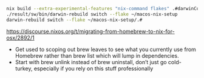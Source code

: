 ```bash
nix build --extra-experimental-features "nix-command flakes" .#darwinConfigurations.Matejas-MacBook-Pro.system
./result/sw/bin/darwin-rebuild switch --flake ~/macos-nix-setup
darwin-rebuild switch --flake ~/macos-nix-setup/.#
```

https://discourse.nixos.org/t/migrating-from-homebrew-to-nix-for-osx/2892/1

- Get used to scoping out brew leaves to see what you currently use from Homebrew rather than brew list which will lump in dependencies.
- Start with brew unlink instead of brew uninstall, don’t just go cold-turkey, especially if you rely on this stuff professionally

